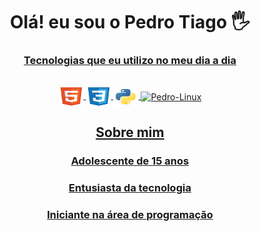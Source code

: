 

<div align="center">

# Olá! eu sou o Pedro Tiago 🖐️

  
  <a href="https://github.com/PedroTiago23">
  

### Tecnologias que eu utilizo no meu dia a dia
   
<div style="display: inline_block"><br>
  <img align="center" alt="Pedro-HTML" height="30" width="40" src="https://raw.githubusercontent.com/devicons/devicon/master/icons/html5/html5-original.svg">
  <img align="center" alt="Pedro-CSS" height="30" width="40" src="https://raw.githubusercontent.com/devicons/devicon/master/icons/css3/css3-original.svg">
  <img align="center" alt="Pedro-Python" height="30" width="40" src="https://raw.githubusercontent.com/devicons/devicon/master/icons/python/python-original.svg">
  <img align="center" alt="Pedro-Linux" height="30" width="40" src="https://cdn.jsdelivr.net/gh/devicons/devicon/icons/linux/linux-original.svg" />

  ## Sobre mim
  
  ### Adolescente de 15 anos
  ### Entusiasta da tecnologia
  ### Iniciante na área de programação 
  ### 
  
  
  
